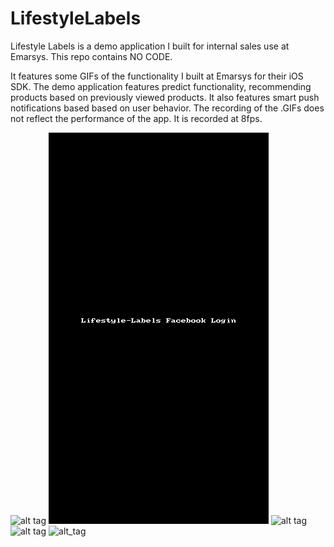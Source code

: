 # LifestyleLabels
Lifestyle Labels is a demo application I built for internal sales use at Emarsys.  This repo contains NO CODE.

It features some GIFs of the functionality I built at Emarsys for their iOS SDK.  The demo application features predict
functionality, recommending products based on previously viewed products.  It also features smart push notifications based
based on user behavior.  The recording of the .GIFs does not reflect the performance of the app.  It is recorded at 8fps.





![alt tag](
https://github.com/sdliv/LifestyleLabels/blob/master/LifestyleLables-ApplePay.gif) ![alt tag](https://github.com/sdliv/LifestyleLabels/blob/master/LifestyleLables-LoginWithFacebook.gif) ![alt tag](https://github.com/sdliv/LifestyleLabels/blob/master/LifestyleLables-PaymentNotification.gif) ![alt tag](https://github.com/sdliv/LifestyleLabels/blob/master/LifestyleLables-Prediect-Functionality.gif) ![alt_tag](https://github.com/sdliv/LifestyleLabels/blob/master/LifestyleLables-PushMessages.gif)
